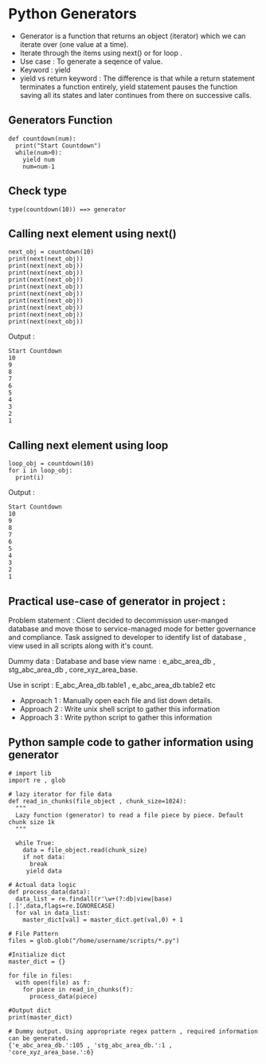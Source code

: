 # Python Generators
- Generator is a function that returns an object (iterator) which we can iterate over (one value at a time). 
- Iterate through the items using next() or for loop . 
- Use case : To generate a seqence of value.
- Keyword  : yield 
- yield vs return keyword : The difference is that while a return statement terminates a function entirely, yield statement pauses the function saving all its states and later continues from there on successive calls.

##  Generators Function
``` 
def countdown(num):
  print("Start Countdown")
  while(num>0):
    yield num
    num=num-1 
```  
## Check type
```
type(countdown(10)) ==> generator
```

## Calling next element using next()
```
next_obj = countdown(10)
print(next(next_obj))
print(next(next_obj))
print(next(next_obj))
print(next(next_obj))
print(next(next_obj))
print(next(next_obj))
print(next(next_obj))
print(next(next_obj))
print(next(next_obj))
print(next(next_obj))
```
Output :
```
Start Countdown
10
9
8
7
6
5
4
3
2
1
```

## Calling next element using loop 
```
loop_obj = countdown(10)
for i in loop_obj:
  print(i)
```
Output :
```
Start Countdown
10
9
8
7
6
5
4
3
2
1
```


## Practical use-case of generator in project : 
Problem statement : Client decided to decommission user-manged database and move those to service-managed mode for better governance and compliance.
Task assigned to developer to identify list of database , view used in all scripts along with it's count. 

Dummy data :
Database and base view name : e_abc_area_db , stg_abc_area_db , core_xyz_area_base.

Use in script : E_abc_Area_db.table1 ,  e_abc_area_db.table2 etc 


- Approach 1 : Manually open each file and list down details. 
- Approach 2 : Write unix shell script to gather this information
- Approach 3 : Write python script to gather this information


## Python sample code to gather information using generator

```
# import lib
import re , glob

# lazy iterator for file data
def read_in_chunks(file_object , chunk_size=1024):
  """
  Lazy function (generator) to read a file piece by piece. Default chunk size 1k 
  """
  
  while True:
    data = file_object.read(chunk_size)
    if not data:
      break
     yield data
  
# Actual data logic
def process_data(data):
  data_list = re.findall(r'\w+(?:db|view|base)[.]',data,flags=re.IGNORECASE)
  for val in data_list:
    master_dict[val] = master_dict.get(val,0) + 1
  
# File Pattern
files = glob.glob("/home/username/scripts/*.py")

#Initialize dict
master_dict = {}

for file in files:
  with open(file) as f:
    for piece in read_in_chunks(f):
      process_data(piece)
  
#Output dict
print(master_dict)

# Dummy output. Using appropriate regex pattern , required information can be generated.  
{'e_abc_area_db.':105 , 'stg_abc_area_db.':1 , 'core_xyz_area_base.':6}

```



